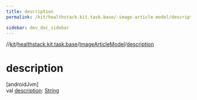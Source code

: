 ```yaml
---
title: description
permalink: /kit/healthstack.kit.task.base/-image-article-model/description.html

sidebar: dev_doc_sidebar
---
```

//[kit](../../../index.html)/[healthstack.kit.task.base](../index.html)/[ImageArticleModel](index.html)/[description](description.html)



# description



[androidJvm]\
val [description](description.html): [String](https://kotlinlang.org/api/latest/jvm/stdlib/kotlin/-string/index.html)





